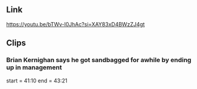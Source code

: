 ## Link
https://youtu.be/bTWv-l0JhAc?si=XAY83xD4BWzZJ4gt

## Clips

### Brian Kernighan says he got sandbagged for awhile by ending up in management
start = 41:10
end = 43:21

